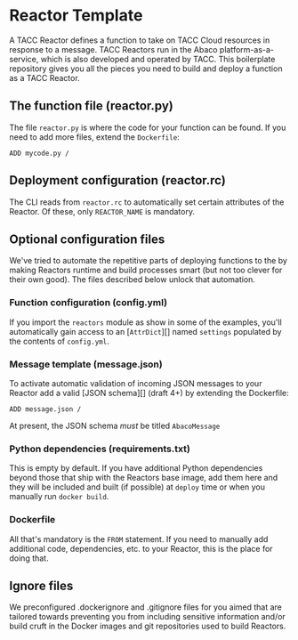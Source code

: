 # Reactor Template

A TACC Reactor defines a function to take on TACC Cloud resources in response
to a message. TACC Reactors run in the Abaco platform-as-a-service, which is
also developed and operated by TACC. This boilerplate repository gives you
all the pieces you need to build and deploy a function as a TACC Reactor.

## The function file (reactor.py)

The file `reactor.py` is where the code for your function can be found. If 
you need to add more files, extend the `Dockerfile`:

```shell
ADD mycode.py /
```

## Deployment configuration (reactor.rc)

The CLI reads from `reactor.rc` to automatically set certain attributes of 
the Reactor. Of these, only `REACTOR_NAME` is mandatory. 

## Optional configuration files

We've tried to automate the repetitive parts of deploying functions to the 
by making Reactors runtime and build processes smart (but not too clever for
their own good). The files described below unlock that automation. 

### Function configuration (config.yml)

If you import the `reactors` module as show in some of the examples, you'll 
automatically gain access to an [`AttrDict`][] named `settings` populated by the 
contents of `config.yml`. 

### Message template (message.json)

To activate automatic validation of incoming JSON messages to your Reactor 
add a valid [JSON schema][] (draft 4+) by extending the Dockerfile:

```shell
ADD message.json /
```

At present, the JSON schema *must* be titled `AbacoMessage`

### Python dependencies (requirements.txt)

This is empty by default. If you have additional Python dependencies beyond
those that ship with the Reactors base image, add them here and they will be
included and built (if possible) at `deploy` time or when you manually run 
`docker build`.

### Dockerfile

All that's mandatory is the `FROM` statement. If you need to manually add 
additional code, dependencies, etc. to your Reactor, this is the place for
doing that. 

## Ignore files

We preconfigured .dockerignore and .gitignore files for you aimed that are
tailored towards preventing you from including sensitive information and/or
build cruft in the Docker images and git repositories used to build Reactors.
